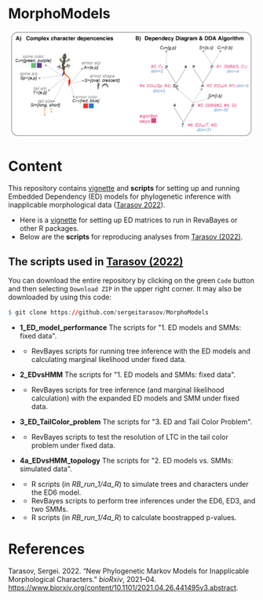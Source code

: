 # MorphoModels
 <p align="center">
  <img src="https://github.com/sergeitarasov/MorphoModels/blob/main/vignettes/Fig_icon.png" width="700" title="hover text">
</p>  

# Content

This repository contains [vignette](https://github.com/sergeitarasov/MorphoModels/wiki/Constructing-rate-matrices-for-ED-models) and **scripts** for setting up and running Embedded Dependency (ED) models for phylogenetic inference with inapplicable morphological data ([Tarasov 2022](https://www.biorxiv.org/content/10.1101/2021.04.26.441495v3)).

* Here is a [vignette](https://github.com/sergeitarasov/MorphoModels/wiki/Constructing-rate-matrices-for-ED-models) for setting up ED matrices to run in RevaBayes or other R packages.
* Below are the **scripts** for reproducing analyses from [Tarasov (2022)](https://www.biorxiv.org/content/10.1101/2021.04.26.441495v3).
 
## The scripts used in [Tarasov (2022)](https://www.biorxiv.org/content/10.1101/2021.04.26.441495v3)

You can download the entire repository by clicking on the green `Code` button and then selecting `Download ZIP` in the upper right corner. It may also be downloaded by using this code:

``` r
$ git clone https://github.com/sergeitarasov/MorphoModels
```

- **1_ED_model_performance** The scripts for "1. ED models and SMMs: fixed data".
- - RevBayes scripts for running tree inference with the ED models and calculating marginal likelihood under fixed data.

- **2_EDvsHMM** The scripts for "1. ED models and SMMs: fixed data".
- - RevBayes scripts for tree inference (and marginal likelihood calculation) with the expanded ED models and SMM  under fixed data. 

- **3_ED_TailColor_problem** The scripts for "3. ED and Tail Color Problem".
- - RevBayes scripts to test the resolution of LTC in the tail color problem under fixed data. 

- **4a_EDvsHMM_topology** The scripts for "2. ED models vs. SMMs: simulated data".
- - R scripts (in *RB_run_1/4a_R*) to simulate trees and characters under the ED6 model.
- - RevBayes scripts to perform tree inferences under the ED6, ED3, and two SMMs.
- - R scripts (in *RB_run_1/4a_R*) to calculate boostrapped p-values.


# References

Tarasov, Sergei. 2022. “New Phylogenetic Markov Models for Inapplicable
Morphological Characters.” *bioRxiv*, 2021–04.
<https://www.biorxiv.org/content/10.1101/2021.04.26.441495v3.abstract>.
